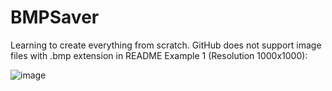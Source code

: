 # BMPSaver
Learning to create everything from scratch.
GitHub does not support image files with .bmp extension in README
Example 1 (Resolution 1000x1000):

![image](https://user-images.githubusercontent.com/48839784/227357089-48b7a26c-1d65-47f6-9b11-2dd85a50a60c.png)
